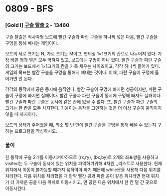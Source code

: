 # 0809 - BFS

### [Gold I] [구슬 탈출 2](https://www.acmicpc.net/problem/13460) - 13460 

<p>구슬 탈출은 직사각형 보드에 빨간 구슬과 파란 구슬을 하나씩 넣은 다음, 빨간 구슬을 구멍을 통해 빼내는 게임이다.</p>

<p>보드의 세로 크기는 N, 가로 크기는 M이고, 편의상 1×1크기의 칸으로 나누어져 있다. 가장 바깥 행과 열은 모두 막혀져 있고, 보드에는 구멍이 하나 있다. 빨간 구슬과 파란 구슬의 크기는 보드에서 1×1크기의 칸을 가득 채우는 사이즈이고, 각각 하나씩 들어가 있다. 게임의 목표는 빨간 구슬을 구멍을 통해서 빼내는 것이다. 이때, 파란 구슬이 구멍에 들어가면 안 된다.</p>

<p>각각의 동작에서 공은 동시에 움직인다. 빨간 구슬이 구멍에 빠지면 성공이지만, 파란 구슬이 구멍에 빠지면 실패이다. 빨간 구슬과 파란 구슬이 동시에 구멍에 빠져도 실패이다. 빨간 구슬과 파란 구슬은 동시에 같은 칸에 있을 수 없다. 또, 빨간 구슬과 파란 구슬의 크기는 한 칸을 모두 차지한다. 기울이는 동작을 그만하는 것은 더 이상 구슬이 움직이지 않을 때 까지이다.</p>

<p>보드의 상태가 주어졌을 때, 최소 몇 번 만에 빨간 구슬을 구멍을 통해 빼낼 수 있는지 구하는 프로그램을 작성하시오.</p>

### 풀이
한 동작에 구슬 2개를 이동시켜야하므로 (rx,ry), (bx,by)로 2개의 좌표쌍을 사용하고 visited는 두 구슬이 동시에 있는 위치를 파악하기위해 4차원,,,리스트로 사용한다.
현재 위치에서 이동이 불가능할 때까지 움직여야 하기 때문에 while문을 사용해 다음 위치를 처리한다. 다음 위치를 처리했을 때 만약 빨간 공과 파란 공이 같은 위치라면 현재 위치가 더 가까운 공을 다음 위치로 이동시키고, 먼 공은 다음 위치에서 한 칸 덜 간 곳으로 이동시킨다.